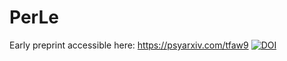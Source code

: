 # PerLe
Early preprint accessible here: https://psyarxiv.com/tfaw9
[![DOI](https://zenodo.org/badge/358618651.svg)](https://zenodo.org/badge/latestdoi/358618651)
